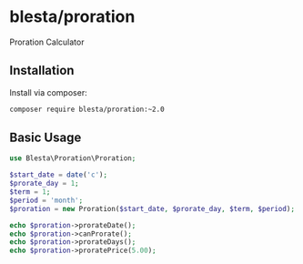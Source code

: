 # blesta/proration

Proration Calculator

## Installation

Install via composer:

```sh
composer require blesta/proration:~2.0
```

## Basic Usage

```php
use Blesta\Proration\Proration;

$start_date = date('c');
$prorate_day = 1;
$term = 1;
$period = 'month';
$proration = new Proration($start_date, $prorate_day, $term, $period);

echo $proration->prorateDate();
echo $proration->canProrate();
echo $proration->prorateDays();
echo $proration->proratePrice(5.00);
```
